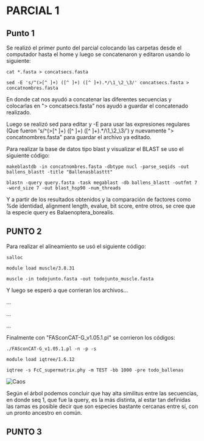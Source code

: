 # PARCIAL 1
## Punto 1

Se realizó el primer punto del parcial colocando las carpetas desde el computador hasta el home y luego se concatenaron y editaron usando lo siguiente:

```cat *.fasta > concatsecs.fasta```

```sed -E 's/^(>[^ ]+) ([^ ]+) ([^ ]+).*/\1_\2_\3/' concatsecs.fasta > concatnombres.fasta```

En donde cat nos ayudó a concatenar las diferentes secuencias y colocarlas en "> concatsecs.fasta" nos ayudó a guardar el concatenado realizado.

Luego se realizó sed para editar y -E para usar las expresiones regulares (Que fueron 's/^(>[^ ]+) ([^ ]+) ([^ ]+).*/\1_\2_\3/') y nuevamente "> concatnombres.fasta" para guardar el archivo ya editado.

Para realizar la base de datos tipo blast y visualizar el BLAST se uso el siguiente código:

```makeblastdb -in concatnombres.fasta -dbtype nucl -parse_seqids -out ballens_blastt -title "Ballenasblasttt"```

```blastn -query query.fasta -task megablast -db ballens_blastt -outfmt 7 -word_size 7 -out blast_hsp90 -num_threads```

Y a partir de los resultados obtenidos y la comparación de factores como %de identidad, alignment length, evalue, bit score, entre otros, se cree que la especie query es Balaenoptera_borealis.


## PUNTO 2
Para realizar el alineamiento se usó el siguiente código:

```salloc```

```module load muscle/3.8.31```

```muscle -in todojunto.fasta -out todojunto_muscle.fasta```

Y luego se esperó a que corrieran los archivos...

...

...

...

Finalmente con "FASconCAT-G_v1.05.1.pl" se corrieron los códigos:

```./FASconCAT-G_v1.05.1.pl -n -p -s```

```module load iqtree/1.6.12```

```iqtree -s FcC_supermatrix.phy -m TEST -bb 1000 -pre todo_ballenas```

![Caos](https://photos.app.goo.gl/Dt8HT9toApNW8NTcA)

Según el árbol podemos concluir que hay alta similitus entre las secuencias, en donde seq 1, que fue la query, es la más distinta, al estar tan definidas las ramas es posible decir que son especies bastante cercanas entre sí, con un pronto ancestro en común.


## PUNTO 3
